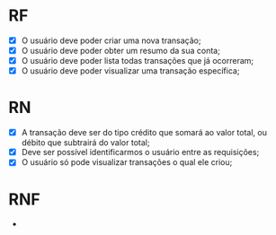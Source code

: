# RF

- [x] O usuário deve poder criar uma nova transação;
- [x] O usuário deve poder obter um resumo da sua conta;
- [x] O usuário deve poder lista todas transações que já ocorreram;
- [x] O usuário deve poder visualizar uma transação específica;

# RN

- [x] A transação deve ser do tipo crédito que somará ao valor total, ou débito que subtrairá do valor total;
- [x] Deve ser possível identificarmos o usuário entre as requisições;
- [x] O usuário só pode visualizar transações o qual ele criou;

# RNF
-
